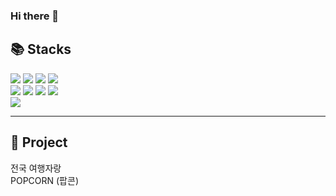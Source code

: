 ### Hi there 👋

<div>
	<h2>📚 Stacks</h2>
	<div>
		<img src="https://img.shields.io/badge/java-007396?style=for-the-badge&logo=java&logoColor=white">
		<img src="https://img.shields.io/badge/spring-6DB33F?style=for-the-badge&logo=spring&logoColor=white">
		<img src="https://img.shields.io/badge/springboot-6DB33F?style=for-the-badge&logo=springboot&logoColor=white">
		<img src="https://img.shields.io/badge/thymeleaf-005F0F?style=for-the-badge&logo=thymeleaf&logoColor=white">
		<br>
		<img src="https://img.shields.io/badge/html5-E34F26?style=for-the-badge&logo=html5&logoColor=white">
		<img src="https://img.shields.io/badge/css3-1572B6?style=for-the-badge&logo=css3&logoColor=white">
		<img src="https://img.shields.io/badge/javascript-F7DF1E?style=for-the-badge&logo=javascript&logoColor=white">
		<img src="https://img.shields.io/badge/jquery-0769AD?style=for-the-badge&logo=jquery&logoColor=white">
		<br>
		<img src="https://img.shields.io/badge/oracle-F80000?style=for-the-badge&logo=oracle&logoColor=white">
	</div
</div>

<hr/>

<div>
	<h2>📘 Project</h2>
	<div>
		<a>전국 여행자랑</a><br>
		<a>POPCORN (팝콘)</a>
	</div>
</div>


<!--
**yy-ham/yy-ham** is a ✨ _special_ ✨ repository because its `README.md` (this file) appears on your GitHub profile.

Here are some ideas to get you started:

- 🔭 I’m currently working on ...
- 🌱 I’m currently learning ...
- 👯 I’m looking to collaborate on ...
- 🤔 I’m looking for help with ...
- 💬 Ask me about ...
- 📫 How to reach me: ...
- 😄 Pronouns: ...
- ⚡ Fun fact: ...
-->
